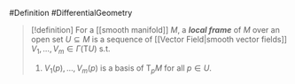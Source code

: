 #Definition #DifferentialGeometry 

> [!definition]
> For a [[smooth manifold]] $M$, a ***local frame*** of $M$ over an open set $U\subseteq M$ is a sequence of [[Vector Field|smooth vector fields]] $V_{1},\dots,V_{m}\in \Gamma(\text{T}U)$ s.t. 
> 1. $V_{1}(p),\dots,V_{m}(p)$ is a basis of $\text{T}_{p}M$ for all $p\in U$.